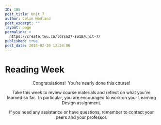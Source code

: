 ```yaml
---
ID: 105
post_title: Unit 7
author: Colin Madland
post_excerpt: ""
layout: page
permalink: >
  https://create.twu.ca/ldrs627-su18/unit-7/
published: true
post_date: 2018-02-20 12:24:06
---
```

<!--themify_builder_static-->
<h1>Reading Week</h1>
<p style="text-align: center;">Congratulations!  You&#8217;re nearly done this course!</p>
<p style="text-align: center;">Take this week to review course materials and reflect on what you&#8217;ve learned so far.  In particular, you are encouraged to work on your Learning Design assignment.</p>
<p style="text-align: center;">If you need any assistance or have questions, remember to contact your peers and your professor.</p>
<!--/themify_builder_static-->